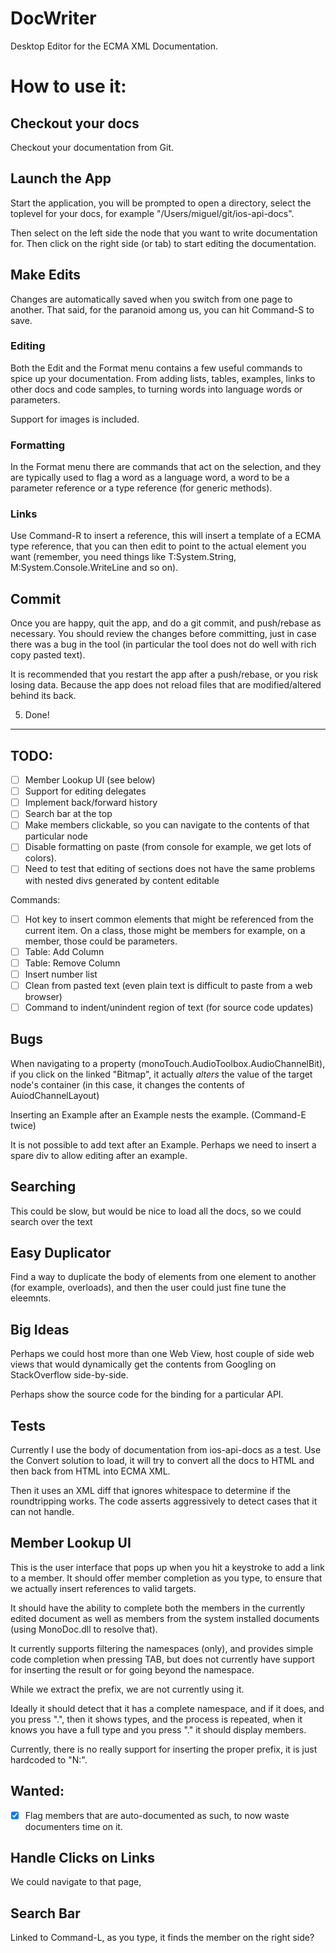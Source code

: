 DocWriter
=========

Desktop Editor for the ECMA XML Documentation.


How to use it:
==============

Checkout your docs
---------------------

Checkout your documentation from Git.

Launch the App
-----------------

Start the application, you will be prompted to open a directory,
select the toplevel for your docs, for example
"/Users/miguel/git/ios-api-docs".

Then select on the left side the node that you want to write
documentation for.  Then click on the right side (or tab) to start
editing the documentation.

Make Edits
-------------

Changes are automatically saved when you switch from one page to
another.  That said, for the paranoid among us, you can hit Command-S
to save.

### Editing

Both the Edit and the Format menu contains a few useful commands to
spice up your documentation.  From adding lists, tables, examples,
links to other docs and code samples, to turning words into language
words or parameters.

Support for images is included.

### Formatting

In the Format menu there are commands that act on the selection, and
they are typically used to flag a word as a language word, a word to
be a parameter reference or a type reference (for generic methods).

### Links

Use Command-R to insert a reference, this will insert a template of a
ECMA type reference, that you can then edit to point to the actual
element you want (remember, you need things like T:System.String,
M:System.Console.WriteLine and so on).


Commit
---------

Once you are happy, quit the app, and do a git commit, and push/rebase
as necessary.  You should review the changes before committing, just
in case there was a bug in the tool (in particular the tool does not
do well with rich copy pasted text).

It is recommended that you restart the app after a push/rebase, or you
risk losing data.  Because the app does not reload files that are
modified/altered behind its back.

5. Done!
--------

TODO: 
-----

- [ ] Member Lookup UI (see below)
- [ ] Support for editing delegates 
- [ ] Implement back/forward history
- [ ] Search bar at the top
- [ ] Make members clickable, so you can navigate to the contents of that particular node
- [ ] Disable formatting on paste (from console for example, we get lots of colors).
- [ ] Need to test that editing of <CDATA> sections does not have the same problems with nested divs generated by content editable

Commands:
- [ ] Hot key to insert common elements that might be referenced from the current item.   On a class, those might be members for example, on a member, those could be parameters.
- [ ] Table: Add Column
- [ ] Table: Remove Column
- [ ] Insert number list
- [ ] Clean <spans> from pasted text (even plain text is difficult to paste from a web browser)
- [ ] Command to indent/unindent region of text (for source code updates)

Bugs
----

When navigating to a property
(monoTouch.AudioToolbox.AudioChannelBit), if you click on the linked
"Bitmap", it actually *alters* the value of the target node's
container (in this case, it changes the contents of
AuiodChannelLayout)

Inserting an Example after an Example nests the example. (Command-E
twice)

It is not possible to add text after an Example.  Perhaps we need to
insert a spare div to allow editing after an example.

Searching
---------

This could be slow, but would be nice to load all the docs, so we
could search over the text

Easy Duplicator
---------------

Find a way to duplicate the body of elements from one element to
another (for example, overloads), and then the user could just fine
tune the eleemnts.

Big Ideas
---------

Perhaps we could host more than one Web View, host couple of side web
views that would dynamically get the contents from Googling on
StackOverflow side-by-side.

Perhaps show the source code for the binding for a particular API.

Tests
-----

Currently I use the body of documentation from ios-api-docs as a test.    Use the
Convert solution to load, it will try to convert all the docs to HTML and then back
from HTML into ECMA XML.

Then it uses an XML diff that ignores whitespace to determine if the
roundtripping works.  The code asserts aggressively to detect cases
that it can not handle.


Member Lookup UI
----------------

This is the user interface that pops up when you hit a keystroke to
add a link to a member.  It should offer member completion as you
type, to ensure that we actually insert references to valid targets.

It should have the ability to complete both the members in the
currently edited document as well as members from the system installed
documents (using MonoDoc.dll to resolve that).

It currently supports filtering the namespaces (only), and provides
simple code completion when pressing TAB, but does not currently have
support for inserting the result or for going beyond the namespace.

While we extract the prefix, we are not currently using it.

Ideally it should detect that it has a complete namespace, and if it
does, and you press ".", then it shows types, and the process is
repeated, when it knows you have a full type and you press "." it
should display members.

Currently, there is no really support for inserting the proper prefix,
it is just hardcoded to "N:".

Wanted:
-------

- [X] Flag members that are auto-documented as such, to now waste documenters time on it.


Handle Clicks on Links
----------------------

We could navigate to that page, 


Search Bar
----------

Linked to Command-L, as you type, it finds the member on the right side?
